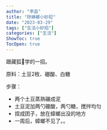 ```yaml
---
author: "李昌"
title: "除蟑螂小妙招"
date: "2023-03-29"
tags: ["生活小妙招"]
categories: ["生活"]
ShowToc: true
TocOpen: true
---
```


跟藏狐🦊学的一招。

原料：土豆2枚、硼酸、白糖

步骤：
- 两个土豆蒸熟碾成泥
- 土豆泥加两勺硼酸，两勺糖，搅拌均匀
- 捏成团子，放在蟑螂出没的地方
- 一周后，蟑螂不见了。。
